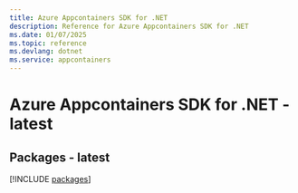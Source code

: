 ```yaml
---
title: Azure Appcontainers SDK for .NET
description: Reference for Azure Appcontainers SDK for .NET
ms.date: 01/07/2025
ms.topic: reference
ms.devlang: dotnet
ms.service: appcontainers
---
```

# Azure Appcontainers SDK for .NET - latest
## Packages - latest
[!INCLUDE [packages](appcontainers-index.md)]